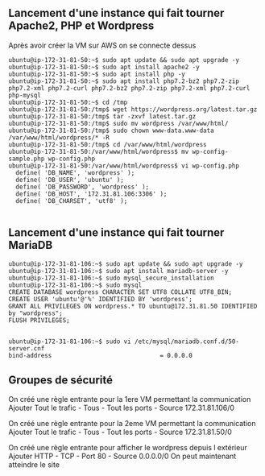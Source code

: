 ## Lancement d'une instance qui fait tourner Apache2, PHP et Wordpress

Après avoir créer la VM sur AWS on se connecte dessus
~~~~
ubuntu@ip-172-31-81-50:~$ sudo apt update && sudo apt upgrade -y
ubuntu@ip-172-31-81-50:~$ sudo apt install apache2 -y
ubuntu@ip-172-31-81-50:~$ sudo apt install php -y
ubuntu@ip-172-31-81-50:~$ sudo apt install php7.2-bz2 php7.2-zip php7.2-xml php7.2-curl php7.2-bz2 php7.2-zip php7.2-xml php7.2-curl php-mysql
ubuntu@ip-172-31-81-50:~$ cd /tmp
ubuntu@ip-172-31-81-50:/tmp$ wget https://wordpress.org/latest.tar.gz
ubuntu@ip-172-31-81-50:/tmp$ tar -zxvf latest.tar.gz
ubuntu@ip-172-31-81-50:/tmp$ sudo mv wordpress /var/www/html/
ubuntu@ip-172-31-81-50:/tmp$ sudo chown www-data.www-data /var/www/html/wordpress/* -R
ubuntu@ip-172-31-81-50:/tmp$ cd /var/www/html/wordpress
ubuntu@ip-172-31-81-50:/var/www/html/wordpress$ mv wp-config-sample.php wp-config.php
ubuntu@ip-172-31-81-50:/var/www/html/wordpress$ vi wp-config.php
  define( 'DB_NAME', 'wordpress' );
  define( 'DB_USER', 'ubuntu' );
  define( 'DB_PASSWORD', 'wordpress' );
  define( 'DB_HOST', '172.31.81.106:3306' );
  define( 'DB_CHARSET', 'utf8' );


~~~~


## Lancement d'une instance qui fait tourner MariaDB
~~~~
ubuntu@ip-172-31-81-106:~$ sudo apt update && sudo apt upgrade -y
ubuntu@ip-172-31-81-106:~$ sudo apt install mariadb-server -y
ubuntu@ip-172-31-81-106:~$ sudo mysql_secure_installation
ubuntu@ip-172-31-81-106:~$ sudo mysql
CREATE DATABASE wordpress CHARACTER SET UTF8 COLLATE UTF8_BIN;
CREATE USER 'ubuntu'@'%' IDENTIFIED BY 'wordpress';
GRANT ALL PRIVILEGES ON wordpress.* TO ubuntu@172.31.81.50 IDENTIFIED by "wordpress";
FLUSH PRIVILEGES;


ubuntu@ip-172-31-81-106:~$ sudo vi /etc/mysql/mariadb.conf.d/50-server.cnf 
bind-address                              = 0.0.0.0
~~~~

## Groupes de sécurité

On créé une règle entrante pour la 1ere VM permettant la communication  
Ajouter Tout le trafic - Tous - Tout les ports - Source 172.31.81.106/0  

On créé une règle entrante pour la 2eme VM permettant la communication  
Ajouter Tout le trafic - Tous - Tout les ports - Source 172.31.81.50/0 

On créé une règle entrante pour afficher le wordpress depuis l extérieur 
Ajouter HTTP - TCP - Port 80 - Source 0.0.0.0/0
On peut maintenant atteindre le site 
